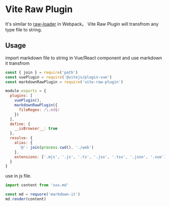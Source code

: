 # Vite Raw Plugin

It's similar to [raw-loader](https://www.npmjs.com/package/raw-loader) in Webpack。 Vite Raw Plugin will transfrom any type file to string.

## Usage

import markdown file to string in Vue/React component and use markdown it transfrom

```js
const { join } = require('path')
const vuePlugin = require('@vitejs/plugin-vue')
const markdownRawPlugin = require('vite-raw-plugin')

module.exports = {
  plugins: [
    vuePlugin(),
    markdownRawPlugin({
      fileRegex: /\.md$/
    })
  ],
  define: {
    __isBrowser__: true
  },
  resolve: {
    alias: {
      '@': join(process.cwd(), './web')
    },
    extensions: ['.mjs', '.js', '.ts', '.jsx', '.tsx', '.json', '.vue']
  }
}

```

use in js file.

```js
import content from 'xxx.md'

const md = requore('markdown-it')
md.render(content)
```